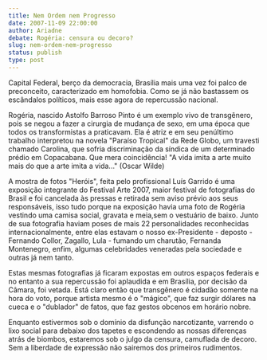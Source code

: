 ```yaml
---
title: Nem Ordem nem Progresso
date: 2007-11-09 22:00:00
author: Ariadne
debate: Rogéria: censura ou decoro?
slug: nem-ordem-nem-progresso
status: publish 
type: post
---
```


Capital Federal, berço da democracia, Brasília mais uma vez foi palco de preconceito, caracterizado em homofobia. Como se já não bastassem os escândalos políticos, mais esse agora de repercussão nacional.   

Rogéria, nascido Astolfo Barroso Pinto é um exemplo vivo de transgênero, pois se negou a fazer a cirurgia de mudança de sexo, em uma época que todos os transformistas a praticavam. Ela é atriz e em seu penúltimo trabalho interpretou na novela "Paraíso Tropical" da Rede Globo, um travesti chamado Carolina, que sofria discriminação da síndica de um determinado prédio em Copacabana. Que mera coincidência! "A vida imita a arte muito mais do que a arte imita a vida..." (Oscar Wilde)  

A mostra de fotos "Heróis", feita pelo profissional Luís Garrido é uma exposição integrante do Festival Arte 2007, maior festival de fotografias do Brasil e foi cancelada às pressas e retirada sem aviso prévio aos seus responsáveis, isso tudo porque na exposição havia uma foto de Rogéria vestindo uma camisa social, gravata e meia,sem o vestuário de baixo. Junto de sua fotografia haviam poses de mais 22 personalidades reconhecidas internacionalmente, entre elas estavam o nosso ex-Presidente - deposto - Fernando Collor, Zagallo, Lula - fumando um charutão, Fernanda Montenegro, enfim, algumas celebridades veneradas pela sociedade e outras já nem tanto.  

Estas mesmas fotografias já ficaram expostas em outros espaços federais e no entanto a sua repercussão foi aplaudida e em Brasília, por decisão da Câmara, foi vetada. Está claro então que transgênero é cidadão somente na hora do voto, porque artista mesmo é o "mágico", que faz surgir dólares na cueca e o "dublador" de fatos, que faz gestos obcenos em horário nobre.  

Enquanto estivermos sob o domínio da disfunção narcotizante, varrendo o lixo social para debaixo dos tapetes e escondendo as nossas diferenças atrás de biombos, estaremos sob o julgo da censura, camuflada de decoro. Sem a liberdade de expressão não sairemos dos primeiros rudimentos.
